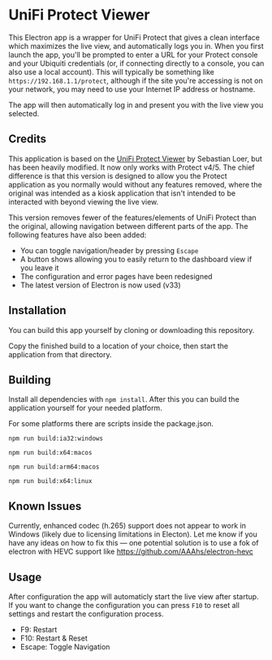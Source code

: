 # UniFi Protect Viewer

This Electron app is a wrapper for UniFi Protect that gives a clean interface which maximizes the live view, and automatically logs you in. When you first launch the app, you'll be prompted to enter a URL for your Protect console and your Ubiquiti credentials (or, if connecting directly to a console, you can also use a local account). This will typically be something like `https://192.168.1.1/protect`, although if the site you're accessing is not on your network, you may need to use your Internet IP address or hostname.

The app will then automatically log in and present you with the live view you selected.

## Credits

This application is based on the [UniFi Protect Viewer](https://github.com/digital195/unifi-protect-viewer) by Sebastian Loer, but has been heavily modified. It now only works with Protect v4/5. The chief difference is that this version is designed to allow you the Protect application as you normally would without any features removed, where the original was intended as a kiosk application that isn't intended to be interacted with beyond viewing the live view.

This version removes fewer of the features/elements of UniFi Protect than the original, allowing navigation between different parts of the app. The following features have also been added:

- You can toggle navigation/header by pressing `Escape`
- A button shows allowing you to easily return to the dashboard view if you leave it
- The configuration and error pages have been redesigned
- The latest version of Electron is now used (v33)

## Installation

You can build this app yourself by cloning or downloading this repository.

Copy the finished build to a location of your choice, then start the application from that directory.

## Building

Install all dependencies with `npm install`. After this you can build the application yourself for your needed platform.

For some platforms there are scripts inside the package.json.

`npm run build:ia32:windows`

`npm run build:x64:macos`

`npm run build:arm64:macos`

`npm run build:x64:linux`

## Known Issues

Currently, enhanced codec (h.265) support does not appear to work in Windows (likely due to licensing limitations in Electon). Let me know if you have any ideas on how to fix this — one potential solution is to use a fok of electron with HEVC support like https://github.com/AAAhs/electron-hevc

## Usage

After configuration the app will automaticly start the live view after startup. If you want to change the configuration you can press `F10` to reset all settings and restart the configuration process.

- F9: Restart
- F10: Restart & Reset
- Escape: Toggle Navigation
